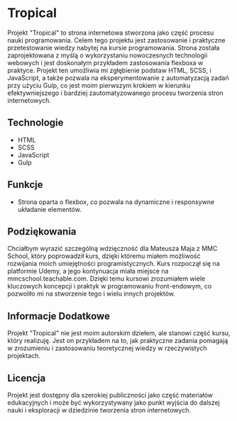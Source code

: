 # Tropical

Projekt "Tropical" to strona internetowa stworzona jako część procesu nauki programowania. Celem tego projektu jest zastosowanie i praktyczne przetestowanie wiedzy nabytej na kursie programowania. Strona została zaprojektowana z myślą o wykorzystaniu nowoczesnych technologii webowych i jest doskonałym przykładem zastosowania flexboxa w praktyce. Projekt ten umożliwia mi zgłębienie podstaw HTML, SCSS, i JavaScript, a także pozwala na eksperymentowanie z automatyzacją zadań przy użyciu Gulp, co jest moim pierwszym krokiem w kierunku efektywniejszego i bardziej zautomatyzowanego procesu tworzenia stron internetowych.

## Technologie

- HTML
- SCSS
- JavaScript
- Gulp

## Funkcje

- Strona oparta o flexbox, co pozwala na dynamiczne i responsywne układanie elementów.

## Podziękowania

Chciałbym wyrazić szczególną wdzięczność dla Mateusza Maja z MMC School, który poprowadził kurs, dzięki któremu miałem możliwość rozwijania moich umiejętności programistycznych. Kurs rozpoczął się na platformie Udemy, a jego kontynuacja miała miejsce na mmcschool.teachable.com. Dzięki temu kursowi zrozumiałem wiele kluczowych koncepcji i praktyk w programowaniu front-endowym, co pozwoliło mi na stworzenie tego i wielu innych projektów.

## Informacje Dodatkowe

Projekt "Tropical" nie jest moim autorskim dziełem, ale stanowi część kursu, który realizuję. Jest on przykładem na to, jak praktyczne zadania pomagają w zrozumieniu i zastosowaniu teoretycznej wiedzy w rzeczywistych projektach.

## Licencja

Projekt jest dostępny dla szerokiej publiczności jako część materiałów edukacyjnych i może być wykorzystywany jako punkt wyjścia do dalszej nauki i eksploracji w dziedzinie tworzenia stron internetowych.